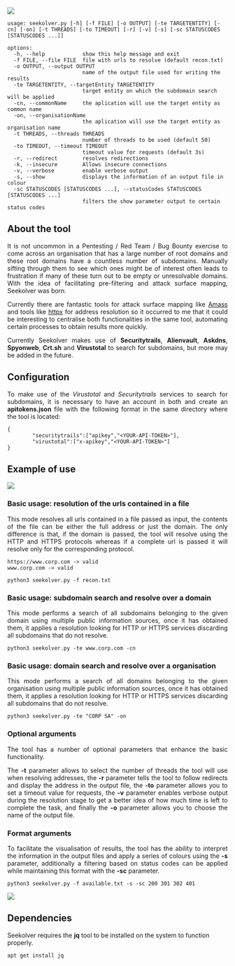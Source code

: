 <img src=https://user-images.githubusercontent.com/55555187/201477747-58e9eb2a-e453-4618-b1d9-e82adbd67fc3.png>


```
usage: seekolver.py [-h] [-f FILE] [-o OUTPUT] [-te TARGETENTITY] [-cn] [-on] [-t THREADS] [-to TIMEOUT] [-r] [-v] [-s] [-sc STATUSCODES [STATUSCODES ...]]

options:
  -h, --help            show this help message and exit
  -f FILE, --file FILE  file with urls to resolve (default recon.txt)
  -o OUTPUT, --output OUTPUT
                        name of the output file used for writing the results
  -te TARGETENTITY, --targetEntity TARGETENTITY
                        target entity on which the subdomain search will be applied
  -cn, --commonName     the aplication will use the target entity as common name
  -on, --organisationName
                        the aplication will use the target entity as organisation name
  -t THREADS, --threads THREADS
                        number of threads to be used (default 50)
  -to TIMEOUT, --timeout TIMEOUT
                        timeout value for requests (default 3s)
  -r, --redirect        resolves redirections
  -k, --insecure        Allows insecure connections
  -v, --verbose         enable verbose output
  -s, --show            displays the information of an output file in colour
  -sc STATUSCODES [STATUSCODES ...], --statusCodes STATUSCODES [STATUSCODES ...]
                        filters the show parameter output to certain status codes
```

## About the tool
<div align="justify">

It is not uncommon in a Pentesting / Red Team / Bug Bounty exercise to come across an organisation that has a large number of root domains and these root domains have a countless number of subdomains. Manually sifting through them to see which ones might be of interest often leads to frustration if many of these turn out to be empty or unresolvable domains. With the idea of facilitating pre-filtering and attack surface mapping, Seekolver was born.

Currently there are fantastic tools for attack surface mapping like [Amass](https://github.com/OWASP/Amass) and tools like [httpx](https://github.com/projectdiscovery/httpx) for address resolution so it occurred to me that it could be interesting to centralise both functionalities in the same tool, automating certain processes to obtain results more quickly. 

Currently Seekolver makes use of **Securitytrails**, **Alienvault**, **Askdns**, **Spyonweb**, **Crt.sh** and **Virustotal** to search for subdomains, but more may be added in the future.

</div>

## Configuration
<div align="justify">

To make use of the *Virustotal* and *Securitytrails* services to search for subdomains, it is necessary to have an account in both and create an **apitokens.json** file with the following format in the same directory where the tool is located:

</div>

```
{
        "securitytrails":["apikey","<YOUR-API-TOKEN>"],
        "virustotal":["x-apikey","<YOUR-API-TOKEN>"]
}
```

## Example of use
<img src=https://user-images.githubusercontent.com/55555187/201488781-6b6b97f6-2e2e-4c8e-9095-78b9a070901d.png>

### Basic usage: resolution of the urls contained in a file
<div align="justify">

This mode resolves all urls contained in a file passed as input, the contents of the file can be either the full address or just the domain. The only difference is that, if the domain is passed, the tool will resolve using the HTTP and HTTPS protocols whereas if a complete url is passed it will resolve only for the corresponding protocol.

</div>

```
https://www.corp.com -> valid
www.corp.com -> valid
```
```
python3 seekolver.py -f recon.txt
```
### Basic usage: subdomain search and resolve over a domain
<div align="justify">

This mode performs a search of all subdomains belonging to the given domain using multiple public information sources, once it has obtained them, it applies a resolution looking for HTTP or HTTPS services discarding all subdomains that do not resolve.

</div>

```
python3 seekolver.py -te www.corp.com -cn
```
### Basic usage: domain search and resolve over a organisation
<div align="justify">

This mode performs a search of all domains belonging to the given organisation using multiple public information sources, once it has obtained them, it applies a resolution looking for HTTP or HTTPS services discarding all subdomains that do not resolve.

</div>

```
python3 seekolver.py -te "CORP SA" -on
```
### Optional arguments
<div align="justify">

The tool has a number of optional parameters that enhance the basic functionality.

The **-t** parameter allows to select the number of threads the tool will use when resolving addresses, the **-r** parameter tells the tool to follow redirects and display the address in the output file, the **-to** parameter allows you to set a timeout value for requests, the **-v** parameter enables verbose output during the resolution stage to get a better idea of how much time is left to complete the task, and finally the **-o** parameter allows you to choose the name of the output file.

</div>

### Format arguments
<div align="justify">

To facilitate the visualisation of results, the tool has the ability to interpret the information in the output files and apply a series of colours using the **-s** parameter, additionally a filtering based on status codes can be applied while maintaining this format with the **-sc** parameter.

</div>

```
python3 seekolver.py -f available.txt -s -sc 200 301 302 401
```
<img src=https://user-images.githubusercontent.com/55555187/201488782-b866a469-c4d8-4338-85fb-57d0c77fb164.png>

## Dependencies
Seekolver requires the **jq** tool to be installed on the system to function properly.
```
apt get install jq
```
